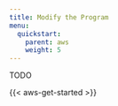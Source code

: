 ```yaml
---
title: Modify the Program
menu:
  quickstart:
    parent: aws
    weight: 5
---
```


TODO

{{< aws-get-started >}}
